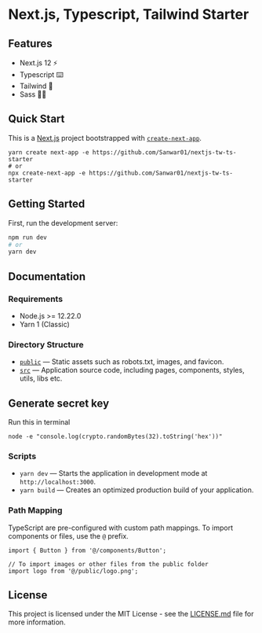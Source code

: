 # Next.js, Typescript, Tailwind Starter

## Features

- Next.js 12 ⚡️
- Typescript ⌨️
- Tailwind 💨
- Sass 💅🏽

## Quick Start

This is a [Next.js](https://nextjs.org/) project bootstrapped with [`create-next-app`](https://github.com/vercel/next.js/tree/canary/packages/create-next-app).

```
yarn create next-app -e https://github.com/Sanwar01/nextjs-tw-ts-starter
# or
npx create-next-app -e https://github.com/Sanwar01/nextjs-tw-ts-starter
```

## Getting Started

First, run the development server:

```bash
npm run dev
# or
yarn dev
```

## Documentation

### Requirements

- Node.js >= 12.22.0
- Yarn 1 (Classic)

### Directory Structure

- [`public`](./public) — Static assets such as robots.txt, images, and favicon.<br>
- [`src`](./src) — Application source code, including pages, components, styles, utils, libs etc.

## Generate secret key

Run this in terminal

```
node -e "console.log(crypto.randomBytes(32).toString('hex'))"
```

### Scripts

- `yarn dev` — Starts the application in development mode at `http://localhost:3000`.
- `yarn build` — Creates an optimized production build of your application.

### Path Mapping

TypeScript are pre-configured with custom path mappings. To import components or files, use the `@` prefix.

```tsx
import { Button } from '@/components/Button';

// To import images or other files from the public folder
import logo from '@/public/logo.png';
```

## License

This project is licensed under the MIT License - see the [LICENSE.md](LICENSE.md) file for more information.
